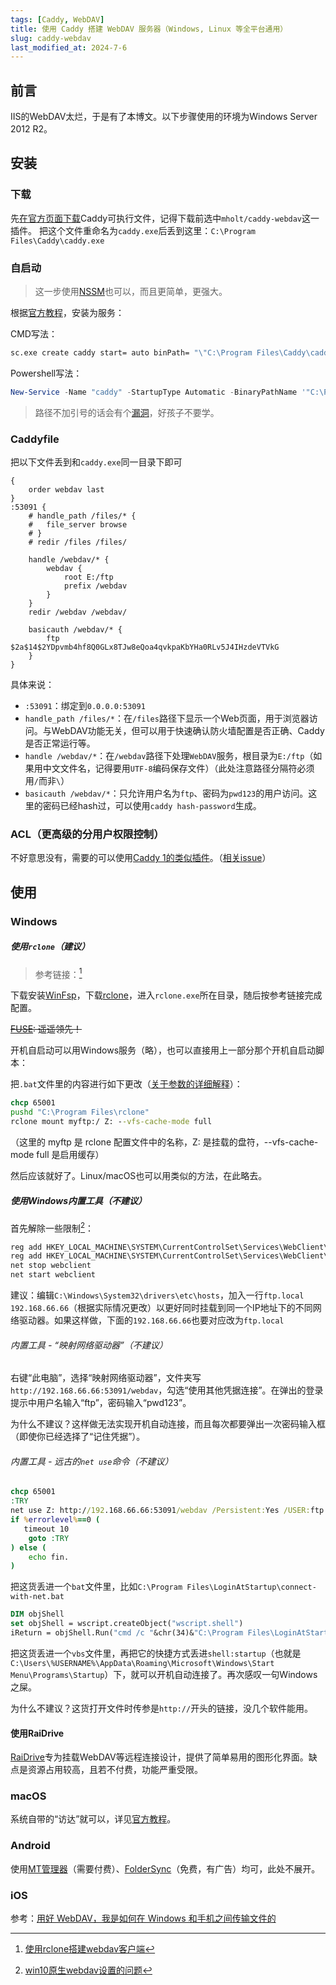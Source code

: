 ```yaml
---
tags: [Caddy, WebDAV]
title: 使用 Caddy 搭建 WebDAV 服务器（Windows, Linux 等全平台通用）
slug: caddy-webdav
last_modified_at: 2024-7-6
---
```


## 前言

IIS的WebDAV太烂，于是有了本博文。以下步骤使用的环境为Windows Server 2012 R2。

## 安装

### 下载

先[在官方页面下载](https://caddyserver.com/download)Caddy可执行文件，记得下载前选中`mholt/caddy-webdav`这一插件。
把这个文件重命名为`caddy.exe`后丢到这里：`C:\Program Files\Caddy\caddy.exe`

### 自启动

> 这一步使用[NSSM](https://nssm.cc/)也可以，而且更简单，更强大。

根据[官方教程](https://caddyserver.com/docs/running#windows-service)，安装为服务：

CMD写法：

```bat
sc.exe create caddy start= auto binPath= "\"C:\Program Files\Caddy\caddy.exe\" run"
```

Powershell写法：

```powershell
New-Service -Name "caddy" -StartupType Automatic -BinaryPathName '"C:\Program Files\Caddy\caddy.exe" run'
```

> 路径不加引号的话会有个[漏洞](https://cloud.tencent.com/developer/article/2120444)，好孩子不要学。

### Caddyfile

把以下文件丢到和`caddy.exe`同一目录下即可

```plain
{
	order webdav last
}
:53091 {
	# handle_path /files/* {
	# 	file_server browse
	# }
	# redir /files /files/

	handle /webdav/* {
		webdav {
			root E:/ftp
			prefix /webdav
		}
	}
	redir /webdav /webdav/

	basicauth /webdav/* {
		ftp $2a$14$2YDpvmb4hf8Q0GLx8TJw8eQoa4qvkpaKbYHa0RLv5J4IHzdeVTVkG
	}
}
```

具体来说：

- `:53091`：绑定到`0.0.0.0:53091`
- `handle_path /files/*`：在`/files`路径下显示一个Web页面，用于浏览器访问。与WebDAV功能无关，但可以用于快速确认防火墙配置是否正确、Caddy是否正常运行等。
- `handle /webdav/*`：在`/webdav`路径下处理`WebDAV`服务，根目录为`E:/ftp`（如果用中文文件名，记得要用`UTF-8`编码保存文件）（此处注意路径分隔符必须用`/`而非`\`）
- `basicauth /webdav/*`：只允许用户名为`ftp`、密码为`pwd123`的用户访问。这里的密码已经hash过，可以使用`caddy hash-password`生成。

### ACL（更高级的分用户权限控制）

不好意思没有，需要的可以使用[Caddy 1的类似插件](https://github.com/hacdias/caddy-v1-webdav)。（[相关issue](https://github.com/mholt/caddy-webdav/issues/15)）

## 使用

### Windows

##### 使用`rclone`（建议）

> 参考链接：[^2]

下载安装[WinFsp](https://github.com/winfsp/winfsp/releases/latest)，下载[rclone](https://github.com/rclone/rclone/releases/latest)，进入`rclone.exe`所在目录，随后按参考链接完成配置。

<del>[FUSE](https://zhuanlan.zhihu.com/p/106719192): 遥遥领先！</del>

开机自启动可以用Windows服务（略），也可以直接用上一部分那个开机自启动脚本：

把`.bat`文件里的内容进行如下更改（[关于参数的详细解释](https://blog.xiaoz.org/archives/15519)）：

```bat
chcp 65001
pushd "C:\Program Files\rclone"
rclone mount myftp:/ Z: --vfs-cache-mode full
```

（这里的 myftp 是 rclone 配置文件中的名称，Z: 是挂载的盘符，--vfs-cache-mode full 是启用缓存）

然后应该就好了。Linux/macOS也可以用类似的方法，在此略去。

##### 使用Windows内置工具（不建议）

首先解除一些限制[^1]：

```bat
reg add HKEY_LOCAL_MACHINE\SYSTEM\CurrentControlSet\Services\WebClient\Parameters /v BasicAuthLevel /t REG_DWORD /d 2 /f
reg add HKEY_LOCAL_MACHINE\SYSTEM\CurrentControlSet\Services\WebClient\Parameters /v FileSizeLimitInBytes /t REG_DWORD /d 0xffffffff /f
net stop webclient
net start webclient
```

建议：编辑`C:\Windows\System32\drivers\etc\hosts`，加入一行`ftp.local 192.168.66.66`（根据实际情况更改）以更好同时挂载到同一个IP地址下的不同网络驱动器。如果这样做，下面的`192.168.66.66`也要对应改为`ftp.local`

###### 内置工具 - “映射网络驱动器”（不建议）

右键“此电脑”，选择“映射网络驱动器”，文件夹写`http://192.168.66.66:53091/webdav`，勾选“使用其他凭据连接”。在弹出的登录提示中用户名输入“ftp”，密码输入“pwd123”。

为什么不建议？这样做无法实现开机自动连接，而且每次都要弹出一次密码输入框（即使你已经选择了“记住凭据”）。

###### 内置工具 - 远古的`net use`命令（不建议）

```bat
chcp 65001
:TRY
net use Z: http://192.168.66.66:53091/webdav /Persistent:Yes /USER:ftp pwd123 /Y 2>&1|find "找不到网络名">nul
if %errorlevel%==0 (
   timeout 10
    goto :TRY
) else (
    echo fin.
)
```

把这货丢进一个`bat`文件里，比如`C:\Program Files\LoginAtStartup\connect-with-net.bat`

```vb
DIM objShell 
set objShell = wscript.createObject("wscript.shell") 
iReturn = objShell.Run("cmd /c "&chr(34)&"C:\Program Files\LoginAtStartup\connect-with-net.bat"&chr(34)&"", 0, FALSE)
```

把这货丢进一个`vbs`文件里，再把它的快捷方式丢进`shell:startup`（也就是`C:\Users\%USERNAME%\AppData\Roaming\Microsoft\Windows\Start Menu\Programs\Startup`）下，就可以开机自动连接了。再次感叹一句Windows之屎。

为什么不建议？这货打开文件时传参是`http://`开头的链接，没几个软件能用。

#### 使用RaiDrive

[RaiDrive](https://www.raidrive.com/)专为挂载WebDAV等远程连接设计，提供了简单易用的图形化界面。缺点是资源占用较高，且若不付费，功能严重受限。

### macOS

系统自带的“访达”就可以，详见[官方教程](https://support.apple.com/zh-cn/guide/mac-help/mchlp1546/mac)。

### Android

使用[MT管理器](https://mt2.cn/download/)（需要付费）、[FolderSync](https://foldersync.io/)（免费，有广告）均可，此处不展开。

### iOS

参考：[用好 WebDAV，我是如何在 Windows 和手机之间传输文件的](https://sspai.com/post/53942)

[^1]:[win10原生webdav设置的问题](https://juejin.cn/post/6992463338160521230)

[^2]:[使用rclone搭建webdav客户端](https://www.bilibili.com/read/cv21803909/)
